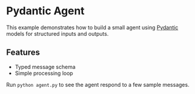 # Pydantic Agent

This example demonstrates how to build a small agent using [Pydantic](https://docs.pydantic.dev/) models for structured inputs and outputs.

## Features
- Typed message schema
- Simple processing loop

Run `python agent.py` to see the agent respond to a few sample messages.

